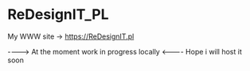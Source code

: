 # ReDesignIT_PL
My WWW site -> https://ReDesignIT.pl

----> At the moment work in progress locally <----
Hope i will host it soon
